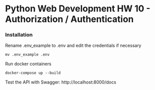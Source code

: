 # Python Web Development HW 10 - Authorization / Authentication 

### Installation

Rename .env_example to .env and edit the credentials if necessary

```shell
mv .env_example .env
```
Run docker containers

```shell
docker-compose up --build
```

Test the API with Swagger: http://localhost:8000/docs